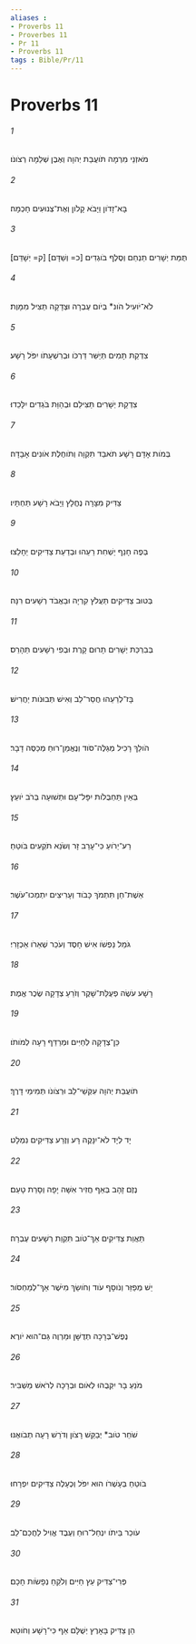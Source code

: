 ```yaml
---
aliases : 
- Proverbs 11
- Proverbes 11
- Pr 11
- Proverbs 11
tags : Bible/Pr/11
---
```


# Proverbs 11

###### 1
מֹאזְנֵי מִרְמָה תֹּועֲבַת יְהוָה וְאֶבֶן שְׁלֵמָה רְצֹונֹו׃
###### 2
בָּא־זָדֹון וַיָּבֹא קָלֹון וְאֶת־צְנוּעִים חָכְמָה׃
###### 3
תֻּמַּת יְשָׁרִים תַּנְחֵם וְסֶלֶף בֹּוגְדִים [כ= וְשַׁדָּם] [ק= יְשָׁדֵּם]׃
###### 4
לֹא־יֹועִיל הֹונ* בְּיֹום עֶבְרָה וּצְדָקָה תַּצִּיל מִמָּוֶת׃
###### 5
צִדְקַת תָּמִים תְּיַשֵּׁר דַּרְכֹּו וּבְרִשְׁעָתֹו יִפֹּל רָשָׁע׃
###### 6
צִדְקַת יְשָׁרִים תַּצִּילֵם וּבְהַוַּת בֹּגְדִים יִלָּכֵדוּ׃
###### 7
בְּמֹות אָדָם רָשָׁע תֹּאבַד תִּקְוָה וְתֹוחֶלֶת אֹונִים אָבָדָה׃
###### 8
צַדִּיק מִצָּרָה נֶחֱלָץ וַיָּבֹא רָשָׁע תַּחְתָּיו׃
###### 9
בְּפֶה חָנֵף יַשְׁחִת רֵעֵהוּ וּבְדַעַת צַדִּיקִים יֵחָלֵצוּ׃
###### 10
בְּטוּב צַדִּיקִים תַּעֲלֹץ קִרְיָה וּבַאֲבֹד רְשָׁעִים רִנָּה׃
###### 11
בְּבִרְכַּת יְשָׁרִים תָּרוּם קָרֶת וּבְפִי רְשָׁעִים תֵּהָרֵס׃
###### 12
בָּז־לְרֵעֵהוּ חֲסַר־לֵב וְאִישׁ תְּבוּנֹות יַחֲרִישׁ׃
###### 13
הֹולֵךְ רָכִיל מְגַלֶּה־סֹּוד וְנֶאֱמַן־רוּחַ מְכַסֶּה דָבָר׃
###### 14
בְּאֵין תַּחְבֻּלֹות יִפָּל־עָם וּתְשׁוּעָה בְּרֹב יֹועֵץ׃
###### 15
רַע־יֵרֹועַ כִּי־עָרַב זָר וְשֹׂנֵא תֹקְעִים בֹּוטֵחַ׃
###### 16
אֵשֶׁת־חֵן תִּתְמֹךְ כָּבֹוד וְעָרִיצִים יִתְמְכוּ־עֹשֶׁר׃
###### 17
גֹּמֵל נַפְשֹׁו אִישׁ חָסֶד וְעֹכֵר שְׁאֵרֹו אַכְזָרִי׃
###### 18
רָשָׁע עֹשֶׂה פְעֻלַּת־שָׁקֶר וְזֹרֵעַ צְדָקָה שֶׂכֶר אֱמֶת׃
###### 19
כֵּן־צְדָקָה לְחַיִּים וּמְרַדֵּף רָעָה לְמֹותֹו׃
###### 20
תֹּועֲבַת יְהוָה עִקְּשֵׁי־לֵב וּרְצֹונֹו תְּמִימֵי דָרֶךְ׃
###### 21
יָד לְיָד לֹא־יִנָּקֶה רָּע וְזֶרַע צַדִּיקִים נִמְלָט׃
###### 22
נֶזֶם זָהָב בְּאַף חֲזִיר אִשָּׁה יָפָה וְסָרַת טָעַם׃
###### 23
תַּאֲוַת צַדִּיקִים אַךְ־טֹוב תִּקְוַת רְשָׁעִים עֶבְרָה׃
###### 24
יֵשׁ מְפַזֵּר וְנֹוסָף עֹוד וְחֹושֵׂךְ מִיֹּשֶׁר אַךְ־לְמַחְסֹור׃
###### 25
נֶפֶשׁ־בְּרָכָה תְדֻשָּׁן וּמַרְוֶה גַּם־הוּא יֹורֶא׃
###### 26
מֹנֵעַ בָּר יִקְּבֻהוּ לְאֹום וּבְרָכָה לְרֹאשׁ מַשְׁבִּיר׃
###### 27
שֹׁחֵר טֹוב* יְבַקֵּשׁ רָצֹון וְדֹרֵשׁ רָעָה תְבֹואֶנּוּ׃
###### 28
בֹּוטֵחַ בְּעָשְׁרֹו הוּא יִפֹּל וְכֶעָלֶה צַדִּיקִים יִפְרָחוּ׃
###### 29
עֹוכֵר בֵּיתֹו יִנְחַל־רוּחַ וְעֶבֶד אֱוִיל לַחֲכַם־לֵב׃
###### 30
פְּרִי־צַדִּיק עֵץ חַיִּים וְלֹקֵחַ נְפָשֹׂות חָכָם׃
###### 31
הֵן צַדִּיק בָּאָרֶץ יְשֻׁלָּם אַף כִּי־רָשָׁע וְחֹוטֵא׃
